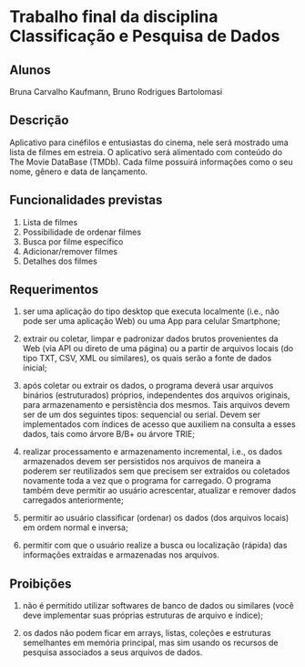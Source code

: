 # Trabalho final da disciplina Classificação e Pesquisa de Dados

## Alunos

Bruna Carvalho Kaufmann, Bruno Rodrigues Bartolomasi

## Descrição

Aplicativo para cinéfilos e entusiastas do cinema, nele será mostrado uma lista de filmes
em estreia. O aplicativo será alimentado com conteúdo do The Movie DataBase
(TMDb). Cada filme possuirá informações como o seu nome, gênero e data de
lançamento.

## Funcionalidades previstas

1. Lista de filmes
2. Possibilidade de ordenar filmes
3. Busca por filme específico
4. Adicionar/remover filmes
5. Detalhes dos filmes

## Requerimentos

1. ser uma aplicação do tipo desktop que executa localmente (i.e., não pode
   ser uma aplicação Web) ou uma App para celular Smartphone;
   
2. extrair ou coletar, limpar e padronizar dados brutos provenientes da Web
   (via API ou direto de uma página) ou a partir de arquivos locais (do tipo TXT,
   CSV, XML ou similares), os quais serão a fonte de dados inicial;
   
3. após coletar ou extrair os dados, o programa deverá usar arquivos binários (estruturados) próprios, independentes dos arquivos originais, para armazenamento e persistência dos mesmos. Tais arquivos devem ser de um dos seguintes
   tipos: sequencial ou serial. Devem ser implementados com índices de acesso
   que auxiliem na consulta a esses dados, tais como árvore B/B+ ou árvore TRIE;
   
4. realizar processamento e armazenamento incremental, i.e., os dados armazenados devem ser persistidos nos arquivos de maneira a poderem ser reutilizados
   sem que precisem ser extraídos ou coletados novamente toda a vez que o programa
   for carregado. O programa também deve permitir ao usuário acrescentar, atualizar
   e remover dados carregados anteriormente;
   
5. permitir ao usuário classificar (ordenar) os dados (dos arquivos locais) em
   ordem normal e inversa;
   
6. permitir com que o usuário realize a busca ou localização (rápida) das
   informações extraídas e armazenadas nos arquivos.

## Proibições

1. não é permitido utilizar softwares de banco de dados ou similares 
   (você deve implementar suas próprias estruturas  de arquivo e índice); 
   
2. os dados não podem ficar em arrays, listas, coleções e estruturas semelhantes 
   em memória principal, mas sim usando os recursos de pesquisa associados a seus 
   arquivos de dados.